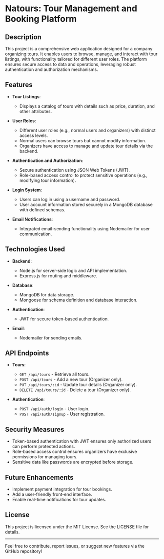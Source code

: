 # Natours: Tour Management and Booking Platform

## Description
This project is a comprehensive web application designed for a company organizing tours. It enables users to browse, manage, and interact with tour listings, with functionality tailored for different user roles. The platform ensures secure access to data and operations, leveraging robust authentication and authorization mechanisms.

## Features

- **Tour Listings**:
  - Displays a catalog of tours with details such as price, duration, and other attributes.
  
- **User Roles**:
  - Different user roles (e.g., normal users and organizers) with distinct access levels.
  - Normal users can browse tours but cannot modify information.
  - Organizers have access to manage and update tour details via the backend.

- **Authentication and Authorization**:
  - Secure authentication using JSON Web Tokens (JWT).
  - Role-based access control to protect sensitive operations (e.g., modifying tour information).

- **Login System**:
  - Users can log in using a username and password.
  - User account information stored securely in a MongoDB database with defined schemas.

- **Email Notifications**:
  - Integrated email-sending functionality using Nodemailer for user communication.

## Technologies Used

- **Backend**:
  - Node.js for server-side logic and API implementation.
  - Express.js for routing and middleware.

- **Database**:
  - MongoDB for data storage.
  - Mongoose for schema definition and database interaction.

- **Authentication**:
  - JWT for secure token-based authentication.

- **Email**:
  - Nodemailer for sending emails.

## API Endpoints

- **Tours**:
  - `GET /api/tours` - Retrieve all tours.
  - `POST /api/tours` - Add a new tour (Organizer only).
  - `PUT /api/tours/:id` - Update tour details (Organizer only).
  - `DELETE /api/tours/:id` - Delete a tour (Organizer only).

- **Authentication**:
  - `POST /api/auth/login` - User login.
  - `POST /api/auth/signup` - User registration.

## Security Measures

- Token-based authentication with JWT ensures only authorized users can perform protected actions.
- Role-based access control ensures organizers have exclusive permissions for managing tours.
- Sensitive data like passwords are encrypted before storage.

## Future Enhancements

- Implement payment integration for tour bookings.
- Add a user-friendly front-end interface.
- Enable real-time notifications for tour updates.

## License
This project is licensed under the MIT License. See the LICENSE file for details.

---

Feel free to contribute, report issues, or suggest new features via the GitHub repository!
